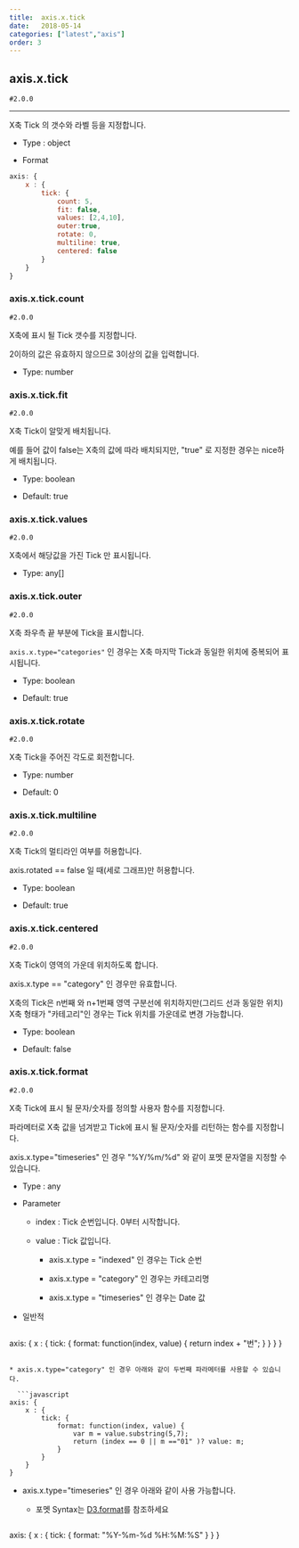 ```yaml
---
title:  axis.x.tick
date:   2018-05-14
categories: ["latest","axis"]
order: 3
---
```


## axis.x.tick

`#2.0.0`

---

X축 Tick 의 갯수와 라벨 등을 지정합니다.

* Type : object

* Format
```javascript
axis: {
    x : {
        tick: {
            count: 5,
            fit: false,
            values: [2,4,10],
            outer:true,
            rotate: 0,
            multiline: true,
            centered: false
        }
    }
}
```

### axis.x.tick.count

`#2.0.0`

X축에 표시 될 Tick 갯수를 지정합니다.

2이하의 값은 유효하지 않으므로 3이상의 값을 입력합니다.

* Type: number

### axis.x.tick.fit

`#2.0.0`

X축 Tick이 알맞게 배치됩니다.

예를 들어  값이 false는 X축의 값에 따라 배치되지만, "true" 로 지정한 경우는 nice하게 배치됩니다.

* Type: boolean

* Default: true


### axis.x.tick.values

`#2.0.0`

X축에서 해당값을 가진 Tick 만 표시됩니다.

* Type: any[]


### axis.x.tick.outer

`#2.0.0`

X축 좌우측 끝 부분에 Tick을 표시합니다.

`axis.x.type="categories"` 인 경우는 X축 마지막 Tick과 동일한 위치에 중복되어 표시됩니다.

* Type: boolean

* Default: true

### axis.x.tick.rotate

`#2.0.0`

X축 Tick을 주어진 각도로 회전합니다.

* Type: number

* Default: 0

### axis.x.tick.multiline

`#2.0.0`

X축 Tick의 멀티라인 여부를 허용합니다.

axis.rotated == false 일 때(세로 그래프)만 허용합니다.

* Type: boolean

* Default: true

### axis.x.tick.centered

`#2.0.0`

X축 Tick이 영역의 가운데 위치하도록 합니다.

axis.x.type == "category" 인 경우만 유효합니다.

X축의 Tick은 n번째 와 n+1번째 영역 구분선에 위치하지만(그리드 선과 동일한 위치) X축 형태가 "카테고리"인 경우는 Tick 위치를 가운데로 변경 가능합니다.

* Type: boolean

* Default: false

### axis.x.tick.format

`#2.0.0`

X축 Tick에 표시 될 문자/숫자를 정의할 사용자 함수를 지정합니다.

파라메터로 X축 값을 넘겨받고 Tick에 표시 될  문자/숫자를 리턴하는 함수를 지정합니다.

axis.x.type="timeseries" 인 경우 "%Y/%m/%d" 와 같이 포멧 문자열을 지정할 수 있습니다.

* Type : any

* Parameter

  * index : Tick 순번입니다. 0부터 시작합니다.

  * value : Tick 값입니다.

    * axis.x.type = "indexed" 인 경우는 Tick 순번

    * axis.x.type = "category" 인 경우는 카테고리명 

    * axis.x.type = "timeseries" 인 경우는 Date 값


* 일반적

  ```javascript
axis: {
    x : {
        tick: {
            format: function(index, value) { return index + "번"; }
        }
    }
}
```

* axis.x.type="category" 인 경우 아래와 같이 두번째 파라메터를 사용할 수 있습니다.

  ```javascript
axis: {
    x : {
        tick: {
            format: function(index, value) {
                var m = value.substring(5,7);
                return (index == 0 || m =="01" )? value: m;
            }
        }
    }
}
```

* axis.x.type="timeseries" 인 경우 아래와 같이 사용 가능합니다. 

  * 포멧 Syntax는 [D3.format](https://github.com/d3/d3-3.x-api-reference/blob/master/Time-Formatting.md)를 참조하세요 

  ```javascript
axis: {
    x : {
        tick: {
            format: "%Y-%m-%d %H:%M:%S"
        }
    }
}
```
